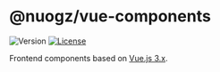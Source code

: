 # @nuogz/vue-components
![Version](https://img.shields.io/github/package-json/v/nuogz/vue-components?style=flat-square)
[![License](https://img.shields.io/github/license/nuogz/vue-components?style=flat-square)](https://www.gnu.org/licenses/lgpl-3.0-standalone.html)

Frontend components based on [Vue.js 3.x](https://vuejs.org/).
